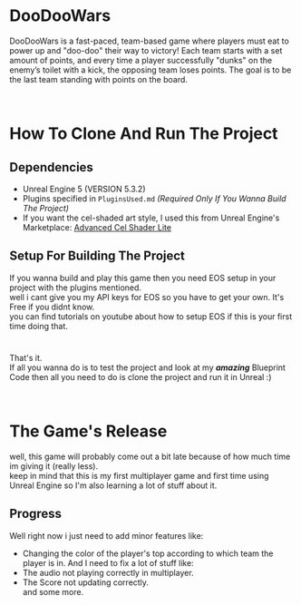# DooDooWars
DooDooWars is a fast-paced, team-based game where players must eat to power up and "doo-doo" their way to victory! Each team starts with a set amount of points, and every time a player successfully "dunks" on the enemy’s toilet with a kick, the opposing team loses points. The goal is to be the last team standing with points on the board.

<br>

# How To Clone And Run The Project
## Dependencies
- Unreal Engine 5 (VERSION 5.3.2)
- Plugins specified in `PluginsUsed.md` <i>(Required Only If You Wanna Build The Project)</i>
- If you want the cel-shaded art style, I used this from Unreal Engine's Marketplace:
    [Advanced Cel Shader Lite](https://www.unrealengine.com/marketplace/en-US/product/ce2cda95e5f54180b2cf7df24566bdf7)

## Setup For Building The Project
If you wanna build and play this game then you need EOS setup in your project with the plugins mentioned.<br>
well i cant give you my API keys for EOS so you have to get your own. It's Free if you didnt know. <br>
you can find tutorials on youtube about how to setup EOS if this is your first time doing that.

#
That's it.<br>
If all you wanna do is to test the project and look at my <b><i>amazing</i></b> Blueprint Code then all you need to do is clone the project and run it in Unreal :) <br>

<br>

# The Game's Release
well, this game will probably come out a bit late because of how much time im giving it (really less). <br>
keep in mind that this is my first multiplayer game and first time using Unreal Engine so I'm also learning a lot of stuff about it. <br>

## Progress
Well right now i just need to add minor features like:
- Changing the color of the player's top according to which team the player is in.
And I need to fix a lot of stuff like:
- The audio not playing correctly in multiplayer.
- The Score not updating correctly. <br>
and some more.